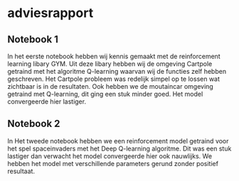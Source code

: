# adviesrapport

## Notebook 1
In het eerste notebook hebben wij kennis gemaakt met de reinforcement learning libary GYM. Uit 
deze libary hebben wij de omgeving Cartpole getraind met het algoritme Q-learning waarvan wij de
functies zelf hebben geschreven. Het Cartpole probleem was redelijk simpel op te lossen wat zichtbaar is 
in de resultaten. Ook hebben we de moutaincar omgeving getraind met Q-learning, dit ging een stuk minder goed.
Het model convergeerde hier lastiger.

## Notebook 2
In Het tweede notebook hebben we een reinforcement model getraind voor het spel spaceinvaders met 
het Deep Q-learning algoritme. Dit was een stuk lastiger dan verwacht het model convergeerde hier ook nauwlijks.
We hebben het model met verschillende parameters gerund zonder positief resultaat.